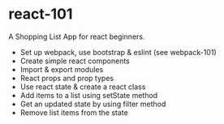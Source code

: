 # react-101

A Shopping List App for react beginners.

- Set up webpack, use bootstrap & eslint (see webpack-101)
- Create simple react components
- Import & export modules
- React props and prop types
- Use react state & create a react class
- Add items to a list using setState method
- Get an updated state by using filter method
- Remove list items from the state
